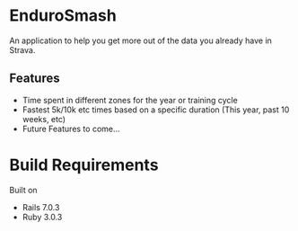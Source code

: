 # EnduroSmash

An application to help you get more out of the data you already have in Strava.

## Features

* Time spent in different zones for the year or training cycle
* Fastest 5k/10k etc times based on a specific duration (This year, past 10 weeks, etc)
* Future Features to come...

# Build Requirements

Built on
* Rails 7.0.3
* Ruby 3.0.3
